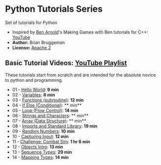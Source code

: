 # Python Tutorials Series
Set of tutorials for Python

* Inspired by [Ben Arnold](https://github.com/Barnold1953)'s Making Games with Ben tutorials for C++: [YouTube](https://www.youtube.com/user/makinggameswithben/playlists)
* **Author:** Brian Bruggeman
* **License:**  [Apache 2](https://github.com/brianbruggeman/python_tutorials/blob/master/LICENSE)

## Basic Tutorial Videos:  [YouTube Playlist](https://www.youtube.com/playlist?list=PLeLU1pCom3Oo4w7XE3wlrdWv6v7lA0hwb)
These tutorials start from scratch and are intended for the absolute novice to python and programming.

* 01 - [Hello World](https://youtu.be/Koc1Pmuk26E?list=PLeLU1pCom3Oo4w7XE3wlrdWv6v7lA0hwb):  **9 min**
* 02 - [Variables](https://youtu.be/gmgfleI31XA?list=PLeLU1pCom3Oo4w7XE3wlrdWv6v7lA0hwb):  **8 min**
* 03 - [Functions (subroutine)](https://youtu.be/?list=PLeLU1pCom3Oo4w7XE3wlrdWv6v7lA0hwb): **12 min**
* 04 - [If Else (Conditional)](https://youtu.be/?list=PLeLU1pCom3Oo4w7XE3wlrdWv6v7lA0hwb): ** min**
* 05 - [Loop (Flow Control)](https://youtu.be/?list=PLeLU1pCom3Oo4w7XE3wlrdWv6v7lA0hwb):  **14 min**
* 06 - [Strings and Characters](https://youtu.be/?list=PLeLU1pCom3Oo4w7XE3wlrdWv6v7lA0hwb): ** min**
* 07 - [Array (Data Structure)](https://youtu.be/?list=PLeLU1pCom3Oo4w7XE3wlrdWv6v7lA0hwb):  ** min**
* 08 - [Imports and Standard Library](https://youtu.be/?list=PLeLU1pCom3Oo4w7XE3wlrdWv6v7lA0hwb): **19 min**
* 09 - [Random Numbers](https://?list=PLeLU1pCom3Oo4w7XE3wlrdWv6v7lA0hwb): **10 min**
* 10 - [Capturing Input](https://youtu.be/?list=PLeLU1pCom3Oo4w7XE3wlrdWv6v7lA0hwb): **12 min**
* 11 - [Challenge: Combat Sim](https://youtu.be/?list=PLeLU1pCom3Oo4w7XE3wlrdWv6v7lA0hwb): **1 hr 6 min**
* 12 - [Objects Intro](https://youtu.be/?list=PLeLU1pCom3Oo4w7XE3wlrdWv6v7lA0hwb): **13 min**
* 13 - [Sequence Types](https://youtu.be/?list=PLeLU1pCom3Oo4w7XE3wlrdWv6v7lA0hwb): **29 min**
* 14 - [Mapping Types](https://youtu.be/I?list=PLeLU1pCom3Oo4w7XE3wlrdWv6v7lA0hwb): **14 min**
